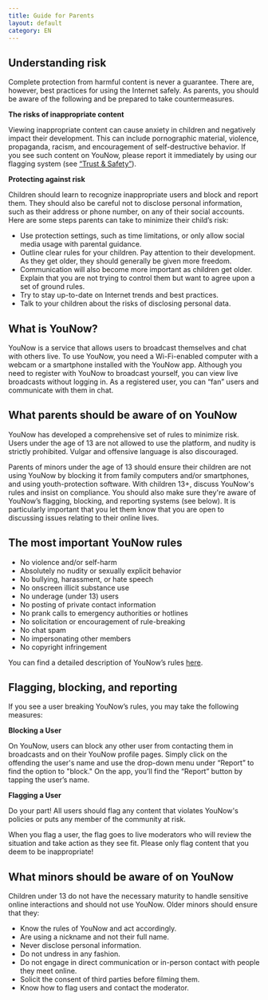 ```yaml
---
title: Guide for Parents
layout: default
category: EN
---
```

## Understanding risk

Complete protection from harmful content is never a guarantee. There are, however, best practices for using the Internet safely. As parents, you should be aware of the following and be prepared to take countermeasures.

**The risks of inappropriate content**

Viewing inappropriate content can cause anxiety in children and negatively impact their development. This can include pornographic material, violence, propaganda, racism, and encouragement of self-destructive behavior. If you see such content on YouNow, please report it immediately by using our flagging system (see [“Trust & Safety”](/policy/en/trust)).

**Protecting against risk**

Children should learn to recognize inappropriate users and block and report them. They should also be careful not to disclose personal information, such as their address or phone number, on any of their social accounts. Here are some steps parents can take to minimize their child’s risk:

 - Use protection settings, such as time limitations, or only allow social media usage with parental guidance.
 - Outline clear rules for your children. Pay attention to their development. As they get older, they should generally be given more freedom. 
 - Communication will also become more important as children get older. Explain that you are not trying to control them but want to agree upon a set of ground rules.
 - Try to stay up-to-date on Internet trends and best practices. 
 - Talk to your children about the risks of disclosing personal data. 

## What is YouNow?

YouNow is a service that allows users to broadcast themselves and chat with others live. To use YouNow, you need a Wi-Fi-enabled computer with a webcam or a smartphone installed with the YouNow app. Although you need to register with YouNow to broadcast yourself, you can view live broadcasts without logging in. As a registered user, you can “fan” users and communicate with them in chat.

## What parents should be aware of on YouNow

YouNow has developed a comprehensive set of rules to minimize risk. Users under the age of 13 are not allowed to use the platform, and nudity is strictly prohibited. Vulgar and offensive language is also discouraged. 

Parents of minors under the age of 13 should ensure their children are not using YouNow by blocking it from family computers and/or smartphones, and using youth-protection software. With children 13+, discuss YouNow's rules and insist on compliance. You should also make sure they're aware of YouNow’s flagging, blocking, and reporting systems (see below). It is particularly important that you let them know that you are open to discussing issues relating to their online lives. 

## The most important YouNow rules

 - No violence and/or self-harm
 - Absolutely no nudity or sexually explicit behavior
 - No bullying, harassment, or hate speech
 - No onscreen illicit substance use
 - No underage (under 13) users
 - No posting of private contact information
 - No prank calls to emergency authorities or hotlines
 - No solicitation or encouragement of rule-breaking
 - No chat spam
 - No impersonating other members
 - No copyright infringement

You can find a detailed description of YouNow’s rules [here](https://www.younow.com/policy/en/rules).

## Flagging, blocking, and reporting

If you see a user breaking YouNow’s rules, you may take the following measures:

**Blocking a User**

On YouNow, users can block any other user from contacting them in broadcasts and on their YouNow profile pages. Simply click on the  offending the user's name and use the drop-down menu under “Report” to find the option to "block." On the app, you’ll find the “Report” button by tapping the user’s name.

**Flagging a User**

Do your part! All users should flag any content that violates YouNow's policies or puts any member of the community at risk.

When you flag a user, the flag goes to live moderators who will review the situation and take action as they see fit. Please only flag content that you deem to be inappropriate! 

## What minors should be aware of on YouNow

Children under 13 do not have the necessary maturity to handle sensitive online interactions and should not use YouNow. Older minors should ensure that they:

 - Know the rules of YouNow and act accordingly. 
 - Are using a nickname and not their full name.
 - Never disclose personal information.
 - Do not undress in any fashion.
 - Do not engage in direct communication or in-person contact with people they meet online.
 - Solicit the consent of third parties before filming them. 
 - Know how to flag users and contact the moderator.



